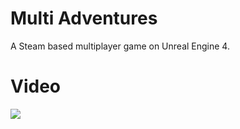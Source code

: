 # Multi Adventures
A Steam based multiplayer game on Unreal Engine 4.

# Video
<a href="https://vimeo.com/406206736"><img src="https://user-images.githubusercontent.com/46201281/78995552-71897000-7b64-11ea-899f-fedb9354c5bb.png"/></a>
